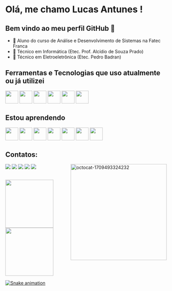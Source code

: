 # Olá, me chamo Lucas Antunes ! 


## Bem vindo ao meu perfil GitHub 👋

- 🌱 Aluno do curso de Análise e Desenvolvimento de Sistemas na Fatec Franca
- 🏫 Técnico em Informática (Etec. Prof. Alcídio de Souza Prado) 
- 🏫 Técnico em Eletroeletrônica (Etec. Pedro Badran)


## Ferramentas e Tecnologias que uso atualmente ou já utilizei
<img loading="lazy" src="https://cdn.jsdelivr.net/gh/devicons/devicon@latest/icons/arduino/arduino-original-wordmark.svg" width="40" height="40" />  <img loading="lazy" src="https://cdn.jsdelivr.net/gh/devicons/devicon@latest/icons/git/git-original-wordmark.svg" width="40" height="40"/> <img loading="lazy" src="https://cdn.jsdelivr.net/gh/devicons/devicon@latest/icons/postgresql/postgresql-original-wordmark.svg" width="40" height="40" /> <img loading="lazy" src="https://cdn.jsdelivr.net/gh/devicons/devicon/icons/java/java-original.svg" width="40" height="40"/> <img loading="lazy" src="https://cdn.jsdelivr.net/gh/devicons/devicon@latest/icons/cplusplus/cplusplus-original.svg" width="40" height="40" />  <img loading="lazy" src="https://cdn.jsdelivr.net/gh/devicons/devicon@latest/icons/trello/trello-original.svg" width="40" height="40" />

## Estou aprendendo

<img loading="lazy" src="https://cdn.jsdelivr.net/gh/devicons/devicon@latest/icons/javascript/javascript-original.svg" width="40" height="40"/> <img loading="lazy" src="https://cdn.jsdelivr.net/gh/devicons/devicon@latest/icons/typescript/typescript-original.svg" width="40" height="40" /> <img loading="lazy" src="https://cdn.jsdelivr.net/gh/devicons/devicon@latest/icons/mongodb/mongodb-original-wordmark.svg" width="40" height="40" /> <img loading="lazy" src="https://cdn.jsdelivr.net/gh/devicons/devicon@latest/icons/rust/rust-original.svg" width="40" height="40" /> <img loading="lazy" src="https://cdn.jsdelivr.net/gh/devicons/devicon@latest/icons/python/python-original-wordmark.svg" width="40" height="40" /> <img loading="lazy" src="https://cdn.jsdelivr.net/gh/devicons/devicon@latest/icons/nodejs/nodejs-original-wordmark.svg" width="40" height="40" /> <img loading="lazy" src="https://cdn.jsdelivr.net/gh/devicons/devicon@latest/icons/django/django-plain.svg" width="40" height="40" />

## Contatos:

<div>
<a href="https://instagram.com/lucas_cleiton" target="_blank"><img loading="lazy" src="https://img.shields.io/badge/-Instagram-%23E4405F?style=for-the-badge&logo=instagram&logoColor=white" target="_blank"></a>
<a href="https://www.twitch.tv/ldelucao" target="_blank"><img loading="lazy" src="https://img.shields.io/badge/Twitch-9146FF?style=for-the-badge&logo=twitch&logoColor=white" target="_blank"></a>
<a href = "mailto:cleiton.lucas416@gmail.com"><img loading="lazy" src="https://img.shields.io/badge/Gmail-D14836?style=for-the-badge&logo=gmail&logoColor=white" target="_blank"></a>
<a href="https://www.linkedin.com/in/lucas-antunes-69577b183/" target="_blank"><img loading="lazy" src="https://img.shields.io/badge/-LinkedIn-%230077B5?style=for-the-badge&logo=linkedin&logoColor=white" target="_blank"></a>
<a href="https://twitter.com/LdeLucao" target="_blank"><img loading="lazy" src="https://img.shields.io/badge/Twitter-1DA1F2?style=for-the-badge&logo=twitter&logoColor=white">
  <img loading="lazy" src="https://i.ibb.co/TM71zJz/octocat-1709493324232.png" alt="octocat-1709493324232" border="0" width="300" height="300" align="right" >
</div>

##
<div>
<a href="https://github.com/lusc451">
<img loading="lazy" height="150em" src="https://github-readme-stats.vercel.app/api/top-langs/?username=lusc451&layout=compact&langs_count=7&theme=dracula" />
<img loading="lazy" height="150em" src="https://github-readme-stats.vercel.app/api?username=lusc451&show_icons=true&theme=dracula&include_all_commits=true&count_private=true"/>
</div>
  
![Snake animation](https://github.com/lusc451/lusc451/blob/output/github-contribution-grid-snake.svg)
